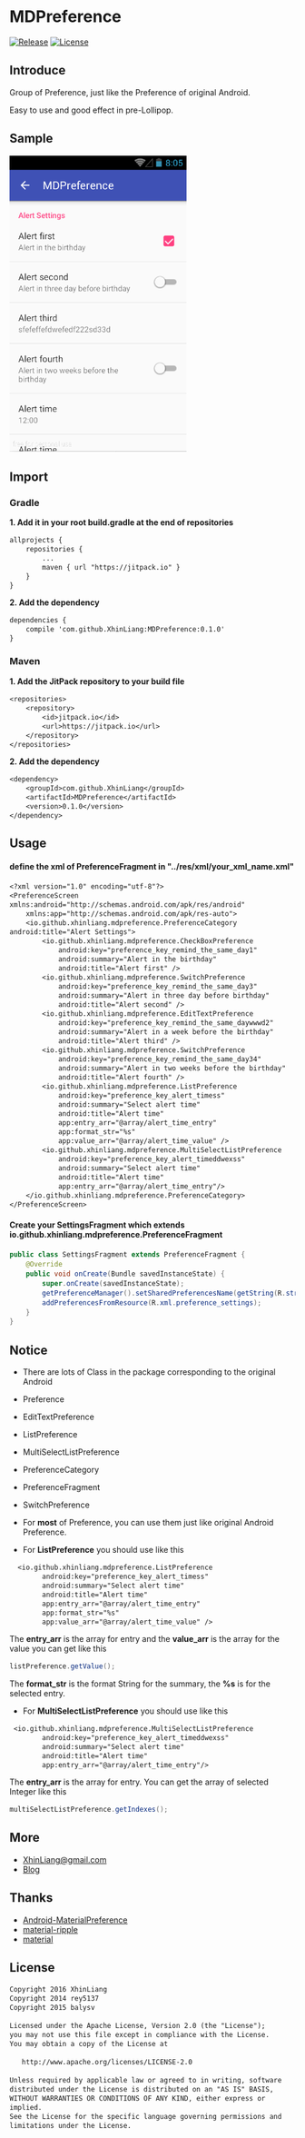 # MDPreference
[![Release](https://jitpack.io/v/XhinLiang/MDPreference.svg)](https://jitpack.io/#XhinLiang/MDPreference)
[![License](https://img.shields.io/badge/license-Apache%202-blue.svg)](http://www.apache.org/licenses/LICENSE-2.0)

## Introduce
Group of Preference, just like the Preference of original Android.

Easy to use and good effect in pre-Lollipop.

## Sample
![Sample](sample.gif)

## Import

### Gradle
**1. Add it in your root build.gradle at the end of repositories**

```
allprojects {
	repositories {
		...
		maven { url "https://jitpack.io" }
	}
}
```
**2. Add the dependency**

```
dependencies {
	compile 'com.github.XhinLiang:MDPreference:0.1.0'
}
```
### Maven
**1. Add the JitPack repository to your build file**
```
<repositories>
	<repository>
		<id>jitpack.io</id>
		<url>https://jitpack.io</url>
	</repository>
</repositories>
```
**2. Add the dependency**

```
<dependency>
	<groupId>com.github.XhinLiang</groupId>
	<artifactId>MDPreference</artifactId>
	<version>0.1.0</version>
</dependency>
```

## Usage

#### define the xml of PreferenceFragment in "../res/xml/your_xml_name.xml"
```
<?xml version="1.0" encoding="utf-8"?>
<PreferenceScreen xmlns:android="http://schemas.android.com/apk/res/android"
    xmlns:app="http://schemas.android.com/apk/res-auto">
    <io.github.xhinliang.mdpreference.PreferenceCategory android:title="Alert Settings">
        <io.github.xhinliang.mdpreference.CheckBoxPreference
            android:key="preference_key_remind_the_same_day1"
            android:summary="Alert in the birthday"
            android:title="Alert first" />
        <io.github.xhinliang.mdpreference.SwitchPreference
            android:key="preference_key_remind_the_same_day3"
            android:summary="Alert in three day before birthday"
            android:title="Alert second" />
        <io.github.xhinliang.mdpreference.EditTextPreference
            android:key="preference_key_remind_the_same_daywwwd2"
            android:summary="Alert in a week before the birthday"
            android:title="Alert third" />
        <io.github.xhinliang.mdpreference.SwitchPreference
            android:key="preference_key_remind_the_same_day34"
            android:summary="Alert in two weeks before the birthday"
            android:title="Alert fourth" />
        <io.github.xhinliang.mdpreference.ListPreference
            android:key="preference_key_alert_timess"
            android:summary="Select alert time"
            android:title="Alert time"
            app:entry_arr="@array/alert_time_entry"
            app:format_str="%s"
            app:value_arr="@array/alert_time_value" />
        <io.github.xhinliang.mdpreference.MultiSelectListPreference
            android:key="preference_key_alert_timeddwexss"
            android:summary="Select alert time"
            android:title="Alert time"
            app:entry_arr="@array/alert_time_entry"/>
    </io.github.xhinliang.mdpreference.PreferenceCategory>
</PreferenceScreen>
```
#### Create your SettingsFragment which extends io.github.xhinliang.mdpreference.PreferenceFragment
``` java
public class SettingsFragment extends PreferenceFragment {
    @Override
    public void onCreate(Bundle savedInstanceState) {
        super.onCreate(savedInstanceState);
        getPreferenceManager().setSharedPreferencesName(getString(R.string.app_name));
        addPreferencesFromResource(R.xml.preference_settings);
    }
}
```

## Notice
- There are lots of Class in the package corresponding to the original Android
 - Preference
 - EditTextPreference
 - ListPreference
 - MultiSelectListPreference
 - PreferenceCategory
 - PreferenceFragment
 - SwitchPreference

- For **most** of Preference, you can use them just like original Android Preference.

- For **ListPreference** you should use like this
```
  <io.github.xhinliang.mdpreference.ListPreference
        android:key="preference_key_alert_timess"
        android:summary="Select alert time"
        android:title="Alert time"
        app:entry_arr="@array/alert_time_entry"
        app:format_str="%s"
        app:value_arr="@array/alert_time_value" />
```
The **entry_arr** is the array for entry and the **value_arr** is the array for the value you can get like this
``` java
listPreference.getValue();
```

The **format_str** is the format String for the summary, the **%s** is for the selected entry.

- For **MultiSelectListPreference** you should use like this
```
 <io.github.xhinliang.mdpreference.MultiSelectListPreference
        android:key="preference_key_alert_timeddwexss"
        android:summary="Select alert time"
        android:title="Alert time"
        app:entry_arr="@array/alert_time_entry"/>
```
The **entry_arr** is the array for entry.
You can get the array of selected Integer like this
``` java
multiSelectListPreference.getIndexes();
```

## More
- XhinLiang@gmail.com
- [Blog](http://xhinliang.github.io)

## Thanks
- [Android-MaterialPreference](https://github.com/jenzz/Android-MaterialPreference)
- [material-ripple](https://github.com/balysv/material-ripple)
- [material](https://github.com/rey5137/material)

## License

    Copyright 2016 XhinLiang
    Copyright 2014 rey5137
    Copyright 2015 balysv

    Licensed under the Apache License, Version 2.0 (the "License");
    you may not use this file except in compliance with the License.
    You may obtain a copy of the License at

       http://www.apache.org/licenses/LICENSE-2.0

    Unless required by applicable law or agreed to in writing, software
    distributed under the License is distributed on an "AS IS" BASIS,
    WITHOUT WARRANTIES OR CONDITIONS OF ANY KIND, either express or implied.
    See the License for the specific language governing permissions and
    limitations under the License.


